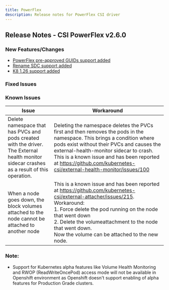 ```yaml
---
title: PowerFlex
description: Release notes for PowerFlex CSI driver
---
```


## Release Notes - CSI PowerFlex v2.6.0

### New Features/Changes
- [PowerFlex pre-approved GUIDs support added](https://github.com/dell/csm/issues/402)
- [Rename SDC support added](https://github.com/dell/csm/issues/402)
- [K8 1.26 support added](https://github.com/dell/csm/issues/597)

### Fixed Issues

### Known Issues

| Issue | Workaround |
|-------|------------|
| Delete namespace that has PVCs and pods created with the driver. The External health monitor sidecar crashes as a result of this operation.| Deleting the namespace deletes the PVCs first and then removes the pods in the namespace. This brings a condition where pods exist without their PVCs and causes the external-health-monitor sidecar to crash. This is a known issue and has been reported at https://github.com/kubernetes-csi/external-health-monitor/issues/100|
| When a node goes down, the block volumes attached to the node cannot be attached to another node                                           | This is a known issue and has been reported at https://github.com/kubernetes-csi/external-attacher/issues/215. Workaround: <br /> 1. Force delete the pod running on the node that went down <br /> 2. Delete the volumeattachment to the node that went down. <br /> Now the volume can be attached to the new node.                   |

### Note:

- Support for Kubernetes alpha features like Volume Health Monitoring and RWOP (ReadWriteOncePod) access mode will not be available in Openshift environment as Openshift doesn't support enabling of alpha features for Production Grade clusters.

